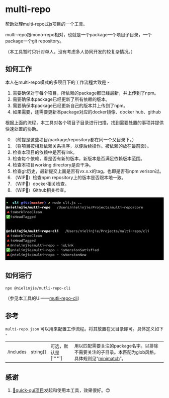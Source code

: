 # multi-repo

帮助处理multi-repo式js项目的一个工具。

multi-repo跟mono-repo相对，也就是一个package一个项目子目录，一个package一个git repository。

（本工具暂时只针对单人，没有考虑多人协同开发的较复杂情况。）

## 如何工作

本人在multi-repo模式的多项目下的工作流程大致是 -

1. 需要确保对于每个项目，所依赖的package都已经最新，并上传到了npm。
2. 需要确保本package已经更新了所有依赖的版本。
3. 需要确保本package已经更新自己的版本并上传到了npm。
4. 如果需要，还需要更新本package对应的docker镜像、docker hub、github

根据上面的流程，本工具对各个项目子目录进行扫描，找到需要处置的事项并提供快速处置的协助。

0. （前提是这些项目/package/repository都在同一个父目录下。）
1. （将项目按相互依赖关系排序，以便后续操作。被依赖的放在最前面）。
2. 检查本项目的依赖中是否有link。
3. 检查每个依赖，看是否有新的版本，新版本是否满足依赖版本范围。
4. 检查本项目working directory是否干净。
5. 检查git历史，最新提交上面是否有vx.x.x的tag。也即是否有npm verison过。
6. （WIP🏃）检查npm repository上的版本是否跟本地一致。
7. （WIP🏃）docker相关检查。
8. （WIP🏃）Github相关检查。

![ScreenShot2020-05-23](images/ScreenShot2020-05-23.png)



## 如何运行

`npx @nielinjie/mutli-repo-cli`

（参见本工具的UI——[mutli-repo-cli](https://github.com/nielinjie/multi-repo-cli)）




## 参考

`multi-repo.json` 可以用来配置工作流程。将其放置在父目录即可。具体定义如下 - 

|           |          |                    |                                                              |
| --------- | -------- | ------------------ | ------------------------------------------------------------ |
| /includes | string[] | 可选，默认是['**'] | 用以匹配需要关注的package名字。以排除不需要关注的子目录。本匹配为glob风格，具体规则见“[minimatch](https://www.npmjs.com/package/minimatch)”。 |

## 感谢

1. [🌻quick-qui项目](https://github.com/quickqui/main)发起和使用本工具，效果很好。😊





